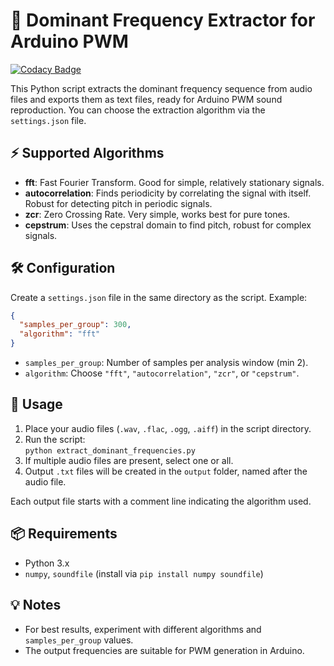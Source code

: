 # 🎼 Dominant Frequency Extractor for Arduino PWM

[![Codacy Badge](https://app.codacy.com/project/badge/Grade/f4217055ad964b989922942953a5894c)](https://app.codacy.com/gh/R0mb0/Audio2pwm_frequency/dashboard?utm_source=gh&utm_medium=referral&utm_content=&utm_campaign=Badge_grade)

This Python script extracts the dominant frequency sequence from audio files and exports them as text files, ready for Arduino PWM sound reproduction. 
You can choose the extraction algorithm via the `settings.json` file.

## ⚡ Supported Algorithms

- **fft**: Fast Fourier Transform. Good for simple, relatively stationary signals.
- **autocorrelation**: Finds periodicity by correlating the signal with itself. Robust for detecting pitch in periodic signals.
- **zcr**: Zero Crossing Rate. Very simple, works best for pure tones.
- **cepstrum**: Uses the cepstral domain to find pitch, robust for complex signals.

## 🛠️ Configuration

Create a `settings.json` file in the same directory as the script. Example:

```json
{
  "samples_per_group": 300,
  "algorithm": "fft"
}
```

- `samples_per_group`: Number of samples per analysis window (min 2).
- `algorithm`: Choose `"fft"`, `"autocorrelation"`, `"zcr"`, or `"cepstrum"`.

## 🚀 Usage

1. Place your audio files (`.wav`, `.flac`, `.ogg`, `.aiff`) in the script directory.
2. Run the script:  
   `python extract_dominant_frequencies.py`
3. If multiple audio files are present, select one or all.
4. Output `.txt` files will be created in the `output` folder, named after the audio file.

Each output file starts with a comment line indicating the algorithm used.

## 📦 Requirements

- Python 3.x
- `numpy`, `soundfile` (install via `pip install numpy soundfile`)

## 💡 Notes

- For best results, experiment with different algorithms and `samples_per_group` values.
- The output frequencies are suitable for PWM generation in Arduino.
